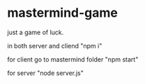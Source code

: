 # mastermind-game
just a game of luck.

in both server and cliend
"npm i"

for client go to mastermind folder
"npm start" 

for server
"node server.js"
